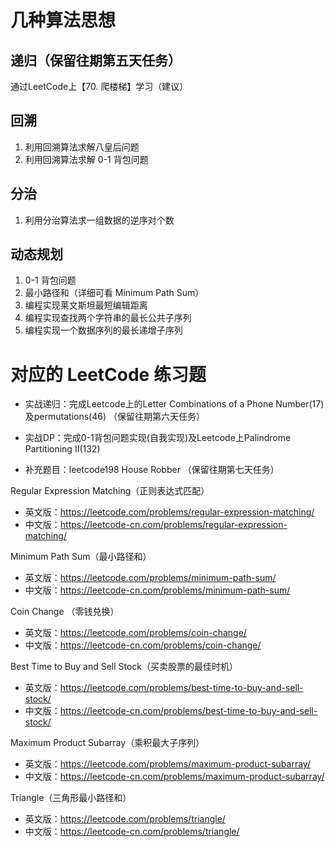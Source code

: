 # 几种算法思想
## 递归（保留往期第五天任务）
通过LeetCode上【70. 爬楼梯】学习（建议）
## 回溯
1. 利用回溯算法求解八皇后问题
2. 利用回溯算法求解 0-1 背包问题
## 分治
1. 利用分治算法求一组数据的逆序对个数
## 动态规划
1. 0-1 背包问题
2. 最小路径和（详细可看 Minimum Path Sum）
3. 编程实现莱文斯坦最短编辑距离
4. 编程实现查找两个字符串的最长公共子序列
5. 编程实现一个数据序列的最长递增子序列

# 对应的 LeetCode 练习题
- 实战递归：完成Leetcode上的Letter Combinations of a Phone Number(17)及permutations(46)
（保留往期第六天任务）

- 实战DP：完成0-1背包问题实现(自我实现)及Leetcode上Palindrome  Partitioning  II(132)
- 补充题目：leetcode198 House Robber
（保留往期第七天任务）

Regular Expression Matching（正则表达式匹配）
- 英文版：https://leetcode.com/problems/regular-expression-matching/
- 中文版：https://leetcode-cn.com/problems/regular-expression-matching/

Minimum Path Sum（最小路径和）
- 英文版：https://leetcode.com/problems/minimum-path-sum/
- 中文版：https://leetcode-cn.com/problems/minimum-path-sum/

Coin Change （零钱兑换）
- 英文版：https://leetcode.com/problems/coin-change/
- 中文版：https://leetcode-cn.com/problems/coin-change/

Best Time to Buy and Sell Stock（买卖股票的最佳时机）
- 英文版：https://leetcode.com/problems/best-time-to-buy-and-sell-stock/
- 中文版：https://leetcode-cn.com/problems/best-time-to-buy-and-sell-stock/

Maximum Product Subarray（乘积最大子序列）
- 英文版：https://leetcode.com/problems/maximum-product-subarray/
- 中文版：https://leetcode-cn.com/problems/maximum-product-subarray/

Triangle（三角形最小路径和）
- 英文版：https://leetcode.com/problems/triangle/
- 中文版：https://leetcode-cn.com/problems/triangle/
